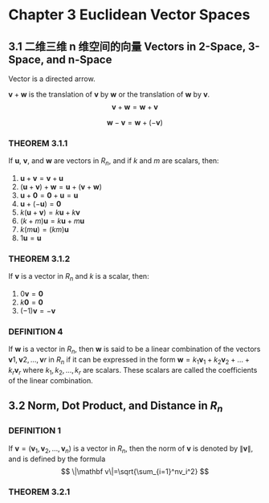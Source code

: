 # Chapter 3 Euclidean Vector Spaces

## 3.1 二维三维 n 维空间的向量 Vectors in 2-Space, 3-Space, and n-Space

Vector is a directed arrow.

$\mathbf v + \mathbf w$ is the translation of $\mathbf v$ by $\mathbf w$ or the translation of $\mathbf w$ by $\mathbf v$.
$$
\mathbf v+\mathbf w=\mathbf w+\mathbf v
$$

$$
\mathbf w − \mathbf v = \mathbf w + (−\mathbf v)
$$

### THEOREM 3.1.1

If $\mathbf u$, $\mathbf v$, and $\mathbf w$ are vectors in $R_n$, and if $k$ and $m$ are scalars, then:

1. $\mathbf u + \mathbf v = \mathbf v + \mathbf u$
2. $(\mathbf u + \mathbf v) + \mathbf w = \mathbf u + (\mathbf v + \mathbf w)$
3. $\mathbf u + \mathbf 0 = \mathbf 0 + \mathbf u = \mathbf u$
4. $\mathbf u + (−\mathbf u) = \mathbf 0$
5. $k(\mathbf u + \mathbf v) = k\mathbf u + k\mathbf v$
6. $(k + m)\mathbf u = k\mathbf u + m\mathbf u$
7. $k(m\mathbf u) = (km)\mathbf u$
8. $1\mathbf u = \mathbf u$

### THEOREM 3.1.2

If $\mathbf v$ is a vector in $R_n$ and $k$ is a scalar, then:

1. $0\mathbf v = \mathbf 0$
2. $k\mathbf 0 = \mathbf 0$
3. $(−1)\mathbf v = −\mathbf v$

### DEFINITION 4

If $\mathbf w$ is a vector in $R_n$, then $\mathbf w$ is said to be a linear combination of the vectors $\mathbf v1, \mathbf v2,\dots, \mathbf vr$ in $R_n$ if it can be expressed in the form $\mathbf w = k_1\mathbf v_1 + k_2\mathbf v_2 +\dots+k_r \mathbf v_r$ where $k_1, k_2,\dots, k_r$ are scalars. These scalars are called the coefficients of the linear combination.

## 3.2 Norm, Dot Product, and Distance in $R_n$

### DEFINITION 1

If $\mathbf v = (\mathbf v_1, \mathbf v_2,\dots, \mathbf v_n)$ is a vector in $R_n$, then the norm of $\mathbf v$ is denoted by $\|\mathbf v\|$, and is defined by the formula 
$$
\|\mathbf v\|=\sqrt{\sum_{i=1}^nv_i^2}
$$

### THEOREM 3.2.1

















